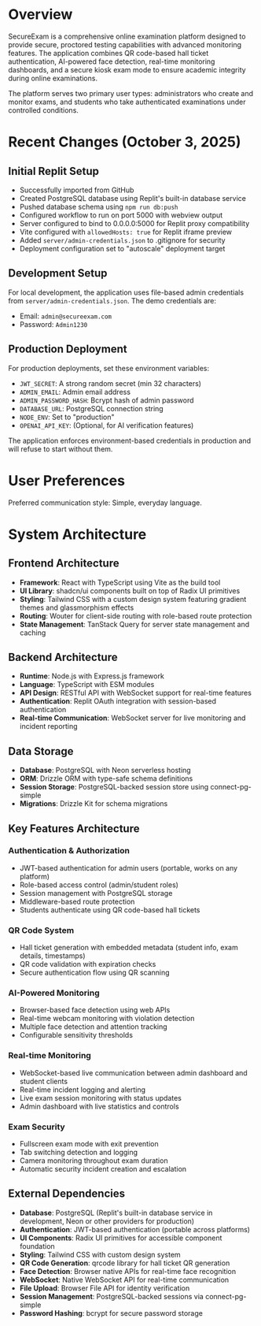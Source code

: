 # Overview

SecureExam is a comprehensive online examination platform designed to provide secure, proctored testing capabilities with advanced monitoring features. The application combines QR code-based hall ticket authentication, AI-powered face detection, real-time monitoring dashboards, and a secure kiosk exam mode to ensure academic integrity during online examinations.

The platform serves two primary user types: administrators who create and monitor exams, and students who take authenticated examinations under controlled conditions.

# Recent Changes (October 3, 2025)

## Initial Replit Setup
- Successfully imported from GitHub
- Created PostgreSQL database using Replit's built-in database service
- Pushed database schema using `npm run db:push`
- Configured workflow to run on port 5000 with webview output
- Server configured to bind to 0.0.0.0:5000 for Replit proxy compatibility
- Vite configured with `allowedHosts: true` for Replit iframe preview
- Added `server/admin-credentials.json` to .gitignore for security
- Deployment configuration set to "autoscale" deployment target

## Development Setup
For local development, the application uses file-based admin credentials from `server/admin-credentials.json`. The demo credentials are:
- Email: `admin@secureexam.com`
- Password: `Admin1230`

## Production Deployment
For production deployments, set these environment variables:
- `JWT_SECRET`: A strong random secret (min 32 characters)
- `ADMIN_EMAIL`: Admin email address
- `ADMIN_PASSWORD_HASH`: Bcrypt hash of admin password
- `DATABASE_URL`: PostgreSQL connection string
- `NODE_ENV`: Set to "production"
- `OPENAI_API_KEY`: (Optional, for AI verification features)

The application enforces environment-based credentials in production and will refuse to start without them.

# User Preferences

Preferred communication style: Simple, everyday language.

# System Architecture

## Frontend Architecture
- **Framework**: React with TypeScript using Vite as the build tool
- **UI Library**: shadcn/ui components built on top of Radix UI primitives
- **Styling**: Tailwind CSS with a custom design system featuring gradient themes and glassmorphism effects
- **Routing**: Wouter for client-side routing with role-based route protection
- **State Management**: TanStack Query for server state management and caching

## Backend Architecture
- **Runtime**: Node.js with Express.js framework
- **Language**: TypeScript with ESM modules
- **API Design**: RESTful API with WebSocket support for real-time features
- **Authentication**: Replit OAuth integration with session-based authentication
- **Real-time Communication**: WebSocket server for live monitoring and incident reporting

## Data Storage
- **Database**: PostgreSQL with Neon serverless hosting
- **ORM**: Drizzle ORM with type-safe schema definitions
- **Session Storage**: PostgreSQL-backed session store using connect-pg-simple
- **Migrations**: Drizzle Kit for schema migrations

## Key Features Architecture

### Authentication & Authorization
- JWT-based authentication for admin users (portable, works on any platform)
- Role-based access control (admin/student roles)
- Session management with PostgreSQL storage
- Middleware-based route protection
- Students authenticate using QR code-based hall tickets

### QR Code System
- Hall ticket generation with embedded metadata (student info, exam details, timestamps)
- QR code validation with expiration checks
- Secure authentication flow using QR scanning

### AI-Powered Monitoring
- Browser-based face detection using web APIs
- Real-time webcam monitoring with violation detection
- Multiple face detection and attention tracking
- Configurable sensitivity thresholds

### Real-time Monitoring
- WebSocket-based live communication between admin dashboard and student clients
- Real-time incident logging and alerting
- Live exam session monitoring with status updates
- Admin dashboard with live statistics and controls

### Exam Security
- Fullscreen exam mode with exit prevention
- Tab switching detection and logging
- Camera monitoring throughout exam duration
- Automatic security incident creation and escalation

## External Dependencies

- **Database**: PostgreSQL (Replit's built-in database service in development, Neon or other providers for production)
- **Authentication**: JWT-based authentication (portable across platforms)
- **UI Components**: Radix UI primitives for accessible component foundation
- **Styling**: Tailwind CSS with custom design system
- **QR Code Generation**: qrcode library for hall ticket QR generation
- **Face Detection**: Browser native APIs for real-time face recognition
- **WebSocket**: Native WebSocket API for real-time communication
- **File Upload**: Browser File API for identity verification
- **Session Management**: PostgreSQL-backed sessions via connect-pg-simple
- **Password Hashing**: bcrypt for secure password storage